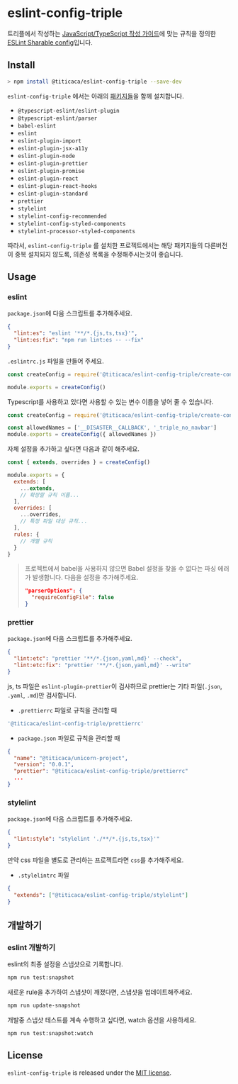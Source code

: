 # eslint-config-triple

트리플에서 작성하는 [JavaScript/TypeScript 작성 가이드](STYLE_GUIDE.md)에 맞는
규칙을 정의한 [ESLint Sharable config](https://eslint.org/docs/developer-guide/shareable-configs)입니다.

## Install

```bash
> npm install @titicaca/eslint-config-triple --save-dev
```

`eslint-config-triple` 에서는 아래의 [패키지들](https://github.com/titicacadev/eslint-config-triple/blob/master/package.json#L37)을 함께 설치합니다.

- `@typescript-eslint/eslint-plugin`
- `@typescript-eslint/parser`
- `babel-eslint`
- `eslint`
- `eslint-plugin-import`
- `eslint-plugin-jsx-a11y`
- `eslint-plugin-node`
- `eslint-plugin-prettier`
- `eslint-plugin-promise`
- `eslint-plugin-react`
- `eslint-plugin-react-hooks`
- `eslint-plugin-standard`
- `prettier`
- `stylelint`
- `stylelint-config-recommended`
- `stylelint-config-styled-components`
- `stylelint-processor-styled-components`

따라서, `eslint-config-triple` 를 설치한 프로젝트에서는 해당 패키지들의 다른버전이 중복 설치되지 않도록,
의존성 목록을 수정해주시는것이 좋습니다.

## Usage

### eslint

`package.json`에 다음 스크립트를 추가해주세요.

```json
{
  "lint:es": "eslint '**/*.{js,ts,tsx}'",
  "lint:es:fix": "npm run lint:es -- --fix"
}
```

`.eslintrc.js` 파일을 만들어 주세요.

```js
const createConfig = require('@titicaca/eslint-config-triple/create-config')

module.exports = createConfig()
```

Typescript를 사용하고 있다면 사용할 수 있는 변수 이름을 넣어 줄 수 있습니다.

```js
const createConfig = require('@titicaca/eslint-config-triple/create-config')

const allowedNames = ['__DISASTER__CALLBACK', '_triple_no_navbar']
module.exports = createConfig({ allowedNames })
```

자체 설정을 추가하고 싶다면 다음과 같이 해주세요.

```js
const { extends, overrides } = createConfig()

module.exports = {
  extends: [
    ...extends,
    // 확장할 규칙 이름...
  ],
  overrides: [
    ...overrides,
    // 특정 파일 대상 규칙...
  ],
  rules: {
    // 개별 규칙
  }
}
```

> 프로젝트에서 babel을 사용하지 않으면 Babel 설정을 찾을 수 없다는 파싱 에러가 발생합니다.
> 다음을 설정을 추가해주세요.
>
> ```json
> "parserOptions": {
>   "requireConfigFile": false
> }
> ```

### prettier

`package.json`에 다음 스크립트를 추가해주세요.

```json
{
  "lint:etc": "prettier '**/*.{json,yaml,md}' --check",
  "lint:etc:fix": "prettier '**/*.{json,yaml,md}' --write"
}
```

js, ts 파일은 `eslint-plugin-prettier`이 검사하므로 prettier는 기타 파일(`.json`, `.yaml`, `.md`)만 검사합니다.

- `.prettierrc` 파일로 규칙을 관리할 때

```js
'@titicaca/eslint-config-triple/prettierrc'
```

- `package.json` 파일로 규칙을 관리할 때

```json
{
  "name": "@titicaca/unicorn-project",
  "version": "0.0.1",
  "prettier": "@titicaca/eslint-config-triple/prettierrc"
  ...
}
```

### stylelint

`package.json`에 다음 스크립트를 추가해주세요.

```json
{
  "lint:style": "stylelint './**/*.{js,ts,tsx}'"
}
```

만약 css 파일을 별도로 관리하는 프로젝트라면 `css`를 추가해주세요.

- `.stylelintrc` 파일

```json
{
  "extends": ["@titicaca/eslint-config-triple/stylelint"]
}
```

## 개발하기

### eslint 개발하기

eslint의 최종 설정을 스냅샷으로 기록합니다.

```bash
npm run test:snapshot
```

새로운 rule을 추가하여 스냅샷이 깨졌다면, 스냅샷을 업데이트해주세요.

```bash
npm run update-snapshot
```

개발중 스냅샷 테스트를 계속 수행하고 싶다면, watch 옵션을 사용하세요.

```bash
npm run test:snapshot:watch
```

## License

`eslint-config-triple` is released under the [MIT license](LICENSE).
